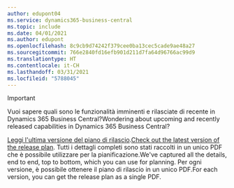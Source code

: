 ```yaml
---
author: edupont04
ms.service: dynamics365-business-central
ms.topic: include
ms.date: 04/01/2021
ms.author: edupont
ms.openlocfilehash: 8c9cb9d74242f379cee0ba13cec5cade9ae48a27
ms.sourcegitcommit: 766e2840fd16efb901d211d7fa64d96766ac99d9
ms.translationtype: HT
ms.contentlocale: it-CH
ms.lasthandoff: 03/31/2021
ms.locfileid: "5788045"
---
```

> [!IMPORTANT]
>
> <span data-ttu-id="b4fe1-101">Vuoi sapere quali sono le funzionalità imminenti e rilasciate di recente in Dynamics 365 Business Central?</span><span class="sxs-lookup"><span data-stu-id="b4fe1-101">Wondering about upcoming and recently released capabilities in Dynamics 365 Business Central?</span></span>
>
> <span data-ttu-id="b4fe1-102">[Leggi l'ultima versione del piano di rilascio](/dynamics365/release-plans/).</span><span class="sxs-lookup"><span data-stu-id="b4fe1-102">[Check out the latest version of the release plan](/dynamics365/release-plans/).</span></span> <span data-ttu-id="b4fe1-103">Tutti i dettagli completi sono stati raccolti in un unico PDF che è possibile utilizzare per la pianificazione.</span><span class="sxs-lookup"><span data-stu-id="b4fe1-103">We've captured all the details, end to end, top to bottom, which you can use for planning.</span></span> <span data-ttu-id="b4fe1-104">Per ogni versione, è possibile ottenere il piano di rilascio in un unico PDF.</span><span class="sxs-lookup"><span data-stu-id="b4fe1-104">For each version, you can get the release plan as a single PDF.</span></span>